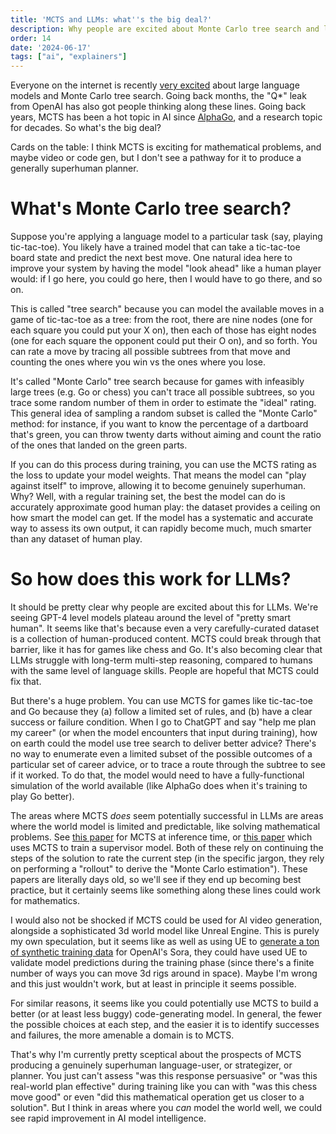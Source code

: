 ```yaml
---
title: 'MCTS and LLMs: what''s the big deal?'
description: Why people are excited about Monte Carlo tree search and language models
order: 14
date: '2024-06-17'
tags: ["ai", "explainers"]
---
```


Everyone on the internet is recently [very excited](https://x.com/teortaxesTex/status/1802128370861232374) about large language models and Monte Carlo tree search. Going back months, the "Q*" leak from OpenAI has also got people thinking along these lines. Going back years, MCTS has been a hot topic in AI since [AlphaGo](https://jonathan-hui.medium.com/monte-carlo-tree-search-mcts-in-alphago-zero-8a403588276a), and a research topic for decades. So what's the big deal?

Cards on the table: I think MCTS is exciting for mathematical problems, and maybe video or code gen, but I don't see a pathway for it to produce a generally superhuman planner.

# What's Monte Carlo tree search?

Suppose you're applying a language model to a particular task (say, playing tic-tac-toe). You likely have a trained model that can take a tic-tac-toe board state and predict the next best move. One natural idea here to improve your system by having the model "look ahead" like a human player would: if I go here, you could go here, then I would have to go there, and so on.

This is called "tree search" because you can model the available moves in a game of tic-tac-toe as a tree: from the root, there are nine nodes (one for each square you could put your X on), then each of those has eight nodes (one for each square the opponent could put their O on), and so forth. You can rate a move by tracing all possible subtrees from that move and counting the ones where you win vs the ones where you lose.

It's called "Monte Carlo" tree search because for games with infeasibly large trees (e.g. Go or chess) you can't trace all possible subtrees, so you trace some random number of them in order to estimate the "ideal" rating. This general idea of sampling a random subset is called the "Monte Carlo" method: for instance, if you want to know the percentage of a dartboard that's green, you can throw twenty darts without aiming and count the ratio of the ones that landed on the green parts.

If you can do this process during training, you can use the MCTS rating as the loss to update your model weights. That means the model can "play against itself" to improve, allowing it to become genuinely superhuman. Why? Well, with a regular training set, the best the model can do is accurately approximate good human play: the dataset provides a ceiling on how smart the model can get. If the model has a systematic and accurate way to assess its own output, it can rapidly become much, much smarter than any dataset of human play.

# So how does this work for LLMs?

It should be pretty clear why people are excited about this for LLMs. We're seeing GPT-4 level models plateau around the level of "pretty smart human". It seems like that's because even a very carefully-curated dataset is a collection of human-produced content. MCTS could break through that barrier, like it has for games like chess and Go. It's also becoming clear that LLMs struggle with long-term multi-step reasoning, compared to humans with the same level of language skills. People are hopeful that MCTS could fix that.

But there's a huge problem. You can use MCTS for games like tic-tac-toe and Go because they (a) follow a limited set of rules, and (b) have a clear success or failure condition. When I go to ChatGPT and say "help me plan my career" (or when the model encounters that input during training), how on earth could the model use tree search to deliver better advice? There's no way to enumerate even a limited subset of the possible outcomes of a particular set of career advice, or to trace a route through the subtree to see if it worked. To do that, the model would need to have a fully-functional simulation of the world available (like AlphaGo does when it's training to play Go better).

The areas where MCTS _does_ seem potentially successful in LLMs are areas where the world model is limited and predictable, like solving mathematical problems. See [this paper](https://arxiv.org/abs/2406.07394) for MCTS at inference time, or [this paper](https://arxiv.org/html/2406.06592v1#S3.E1) which uses MCTS to train a supervisor model. Both of these rely on continuing the steps of the solution to rate the current step (in the specific jargon, they rely on performing a "rollout" to derive the "Monte Carlo estimation"). These papers are literally days old, so we'll see if they end up becoming best practice, but it certainly seems like something along these lines could work for mathematics.

I would also not be shocked if MCTS could be used for AI video generation, alongside a sophisticated 3d world model like Unreal Engine. This is purely my own speculation, but it seems like as well as using UE to [generate a ton of synthetic training data](https://www.reddit.com/r/LocalLLaMA/comments/1aspxox/explanation_of_openais_sora_by_jim_fan_nvidias/#lightbox) for OpenAI's Sora, they could have used UE to validate model predictions during the training phase (since there's a finite number of ways you can move 3d rigs around in space). Maybe I'm wrong and this just wouldn't work, but at least in principle it seems possible.

For similar reasons, it seems like you could potentially use MCTS to build a better (or at least less buggy) code-generating model. In general, the fewer the possible choices at each step, and the easier it is to identify successes and failures, the more amenable a domain is to MCTS.

That's why I'm currently pretty sceptical about the prospects of MCTS producing a genuinely superhuman language-user, or strategizer, or planner. You just can't assess "was this response persuasive" or "was this real-world plan effective" during training like you can with "was this chess move good" or even "did this mathematical operation get us closer to a solution". But I think in areas where you _can_ model the world well, we could see rapid improvement in AI model intelligence.
